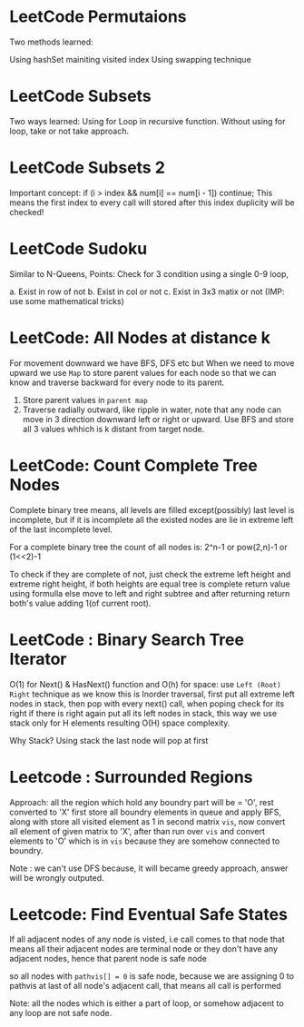 # LeetCode Permutaions

Two methods learned:

Using hashSet mainiting visited index
Using swapping technique

# LeetCode Subsets

Two ways learned:
Using for Loop in recursive function. 
Without using for loop, take or not take approach.

# LeetCode Subsets 2

Important concept:
if (i > index && num[i] == num[i - 1]) continue;
This means the first index to every call will stored after this index duplicity will be checked!

# LeetCode Sudoku

Similar to N-Queens, Points:
Check for 3 condition using a single 0-9 loop,

a. Exist in row of not
b. Exist in col or not
c. Exist in 3x3 matix or not (IMP: use some mathematical tricks)

# LeetCode: All Nodes at distance k

For movement downward we have BFS, DFS etc but When we need to move upward we use `Map` to store parent values for each node so that we can know and traverse backward for every node to its parent.

1. Store parent values in `parent map` 
2. Traverse radially outward, like ripple in water, note that any node can move in 3 direction downward left or right or upward. Use BFS and store all 3 values whhich is k distant from target node.

# LeetCode: Count Complete Tree Nodes

Complete binary tree means, all levels are filled except(possibly) last level is incomplete, but if it is incomplete all the existed nodes are lie in extreme left of the last incomplete level.

For a complete binary tree the count of all nodes is: 2^n-1 or pow(2,n)-1 or (1<<2)-1

To check if they are complete of not, just check the extreme left height and extreme right height, if both heights are equal tree is complete return value using formulla else move to left and right subtree and after returning return both's value adding 1(of current root).

# LeetCode : Binary Search Tree Iterator

O(1) for Next() & HasNext() function and O(h) for space:
use ```Left (Root) Right``` technique as we know this is Inorder traversal, first put all extreme left nodes in stack, then pop with every next() call, when poping check for its right if there is right again put all its left nodes in stack, this way we use stack only for H elements resulting O(H) space complexity.

Why Stack?
Using stack the last node will pop at first

# Leetcode : Surrounded Regions

Approach: all the region which hold any boundry part will be = 'O', rest converted to 'X'
first store all boundry elements in queue and apply BFS, along with store all visited element as 1 in second matrix `vis`, now convert all element of given matrix to 'X', after than run over `vis` and convert elements to 'O' which is in `vis` because they are somehow connected to boundry.

Note : we can't use DFS because, it will became greedy approach, answer will be wrongly outputed.

# Leetcode: Find Eventual Safe States

If all adjacent nodes of any node is visted, i.e call comes to that node that means all their adjacent nodes are terminal node or they don't have any adjacent nodes, hence that parent node is safe node

so all nodes with `pathvis[] = 0` is safe node, because we are assigning 0 to pathvis at last of all node's adjacent call, that means all call is performed

Note: all the nodes which is either a part of loop, or somehow adjacent to any loop are not safe node.
